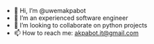- 👋 Hi, I’m @uwemakpabot
- 👀 I’m an experienced software engineer
- 💞️ I’m looking to collaborate on python projects
- 📫 How to reach me: akpabot.it@gmail.com

<!---
uwemakpabot/uwemakpabot is a ✨ special ✨ repository because its `README.md` (this file) appears on your GitHub profile.
You can click the Preview link to take a look at your changes.
--->
